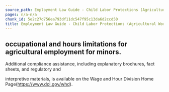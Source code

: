 ```yaml
---
source_path: Employment Law Guide - Child Labor Protections (Agricultural Work).md
pages: n/a-n/a
chunk_id: 5e2c27d756ea793df11dc547f95c13da6d2ccd50
title: Employment Law Guide - Child Labor Protections (Agricultural Work)
---
```

## occupational and hours limitations for agricultural employment for minors.

Additional compliance assistance, including explanatory brochures, fact sheets, and regulatory and

interpretive materials, is available on the Wage and Hour Division Home Page(https://www.dol.gov/whd).
